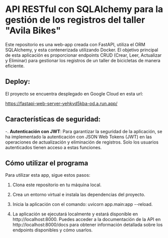 # API RESTful con SQLAlchemy para la gestión de los registros del taller "Avila Bikes"

Este repositorio es una web-app creada con FastAPI, utiliza el ORM SQLAlchemy, y esta contenerizada utilizando Docker. El objetivo principal de esta aplicación es proporcionar endpoints CRUD (Crear, Leer, Actualizar y Eliminar) para gestionar los registros de un taller de bicicletas de manera eficiente. 

## Deploy:
El proyecto se encuentra desplegado en Google Cloud en esta url:

https://fastapi-web-server-yehkvd5kba-od.a.run.app/


## Características de seguridad:
-. **Autenticación con JWT**: Para garantizar la seguridad de la aplicación, se ha implementado la autenticación con JSON Web Tokens (JWT) en las operaciones de actualización y eliminación de registros. Solo los usuarios autenticados tienen acceso a estas funciones. 

## Cómo utilizar el programa
Para utilizar esta app, sigue estos pasos:

1. Clona este repositorio en tu máquina local.

2. Crea un entorno virtual e instala las dependencias del proyecto.

3. Inicia la aplicación con el comando: uvicorn app.main:app --reload. 

4. La aplicación se ejecutará localmente y estará disponible en http://localhost:8000. Puedes acceder a la documentación de la API en http://localhost:8000/docs para obtener información detallada sobre los endpoints disponibles y cómo usarlos.
